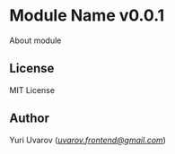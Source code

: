 # Module Name v0.0.1

About module

## License

MIT License

## Author

Yuri Uvarov (*uvarov.frontend@gmail.com*)
